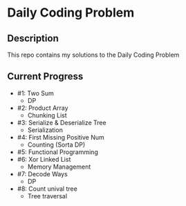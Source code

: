 # Daily Coding Problem

## Description
This repo contains my solutions to the Daily Coding Problem

## Current Progress
- #1: Two Sum
    - DP
- #2: Product Array
    - Chunking List
- #3: Serialize & Deserialize Tree
    - Serialization
- #4: First Missing Positive Num
    - Counting (Sorta DP)
- #5: Functional Programming   
- #6: Xor Linked List
    - Memory Management
- #7: Decode Ways
    - DP
- #8: Count unival tree
    - Tree traversal